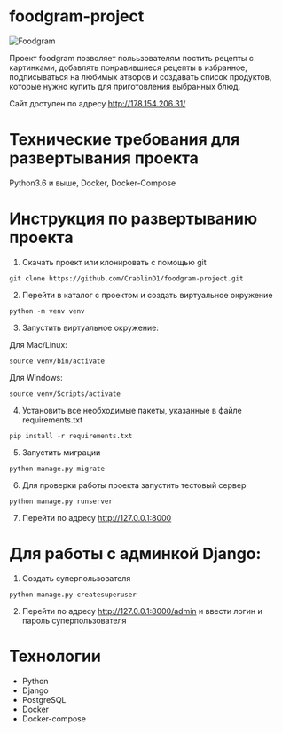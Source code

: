 # foodgram-project

![Foodgram](https://github.com/CrablinD1/foodgram-project/workflows/foodgram%20project/badge.svg)

Проект foodgram позволяет полььзователям постить рецепты с картинками, добавлять понравившиеся рецепты в избранное, подписываться на любимых атворов и создавать список продуктов, которые нужно купить для приготовления выбранных блюд.

Сайт доступен по адресу http://178.154.206.31/


# Технические требования для развертывания проекта
Python3.6 и выше, Docker, Docker-Compose

# Инструкция по развертыванию проекта
1. Скачать проект или клонировать с помощью git 
```
git clone https://github.com/CrablinD1/foodgram-project.git
```

2. Перейти в каталог с проектом и создать виртуальное окружение 
```
python -m venv venv
```

3. Запустить виртуальное окружение:

Для Mac/Linux:
```
source venv/bin/activate
```

Для Windows:
```
source venv/Scripts/activate
```

4. Установить все необходимые пакеты, указанные в файле requirements.txt 
```
pip install -r requirements.txt
```

5. Запустить миграции 
```
python manage.py migrate
```

6. Для проверки работы проекта запустить тестовый сервер 
```
python manage.py runserver
```

7. Перейти по адресу http://127.0.0.1:8000

# Для работы с админкой Django:
1. Создать суперпользователя 
```
python manage.py createsuperuser
```
2. Перейти по адресу http://127.0.0.1:8000/admin и ввести логин и пароль суперпользователя

# Технологии 
* Python
* Django
* PostgreSQL
* Docker
* Docker-compose
